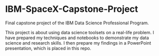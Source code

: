 # IBM-SpaceX-Capstone-Project

Final capstone project of the IBM Data Science Professional Program. 

This project is about using data science toolsets on a real-life problem. I have prepared my techniques and notebooks to demonstrate
my data science and research skills. I then prepare my findings in a PowerPoint presentation, which is placed in this repo.
